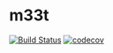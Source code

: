 # m33t

[![Build Status](https://travis-ci.com/MantasVis/m33t.svg?branch=master)](https://travis-ci.com/MantasVis/m33t) [![codecov](https://codecov.io/gh/MantasVis/m33t/branch/master/graph/badge.svg)](https://codecov.io/gh/MantasVis/m33t)
